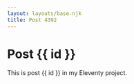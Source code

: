 ```yaml
---
layout: layouts/base.njk
title: Post 4392
---
```


# Post {{ id }}

This is post {{ id }} in my Eleventy project.
